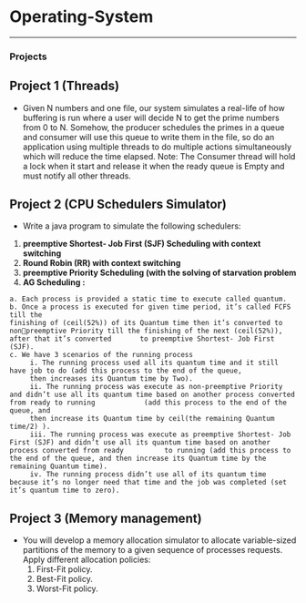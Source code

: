 
# Operating-System


***************************************************************************************************
### Projects
  ## Project 1 (Threads)
  * Given N numbers and one file, our system simulates a real-life of how 
  buffering is run where a user will decide N to get the prime numbers from
  0 to N. Somehow, the producer schedules the primes in a queue and 
  consumer will use this queue to write them in the file, so do an 
  application using multiple threads to do multiple actions simultaneously 
  which will reduce the time elapsed.
  Note: The Consumer thread will hold a lock when it start and release it when the 
  ready queue is Empty and must notify all other threads.
  
  ## Project 2 (CPU Schedulers Simulator)
   * Write a java program to simulate the following schedulers:
   1. **preemptive Shortest- Job First (SJF) Scheduling with context switching**
   2. **Round Robin (RR) with context switching**
   3. **preemptive Priority Scheduling (with the solving of starvation problem**
   4. **AG Scheduling :**
    
    a. Each process is provided a static time to execute called quantum.
    b. Once a process is executed for given time period, it’s called FCFS till the 
    finishing of (ceil(52%)) of its Quantum time then it’s converted to nonpreemptive Priority till the finishing of the next (ceil(52%)), after that it’s converted       to preemptive Shortest- Job First (SJF).
    c. We have 3 scenarios of the running process 
         i. The running process used all its quantum time and it still have job to do (add this process to the end of the queue,
         then increases its Quantum time by Two).
         ii. The running process was execute as non-preemptive Priority and didn’t use all its quantum time based on another process converted from ready to running            (add this process to the end of the queue, and
         then increase its Quantum time by ceil(the remaining Quantum time/2) ).
         iii. The running process was execute as preemptive Shortest- Job First (SJF) and didn’t use all its quantum time based on another process converted from ready          to running (add this process to the end of the queue, and then increase its Quantum time by the remaining Quantum time).
         iv. The running process didn’t use all of its quantum time because it’s no longer need that time and the job was completed (set it’s quantum time to zero).
  
  ## Project 3 (Memory management)
  * You will develop a memory allocation simulator to allocate variable-sized partitions of the memory to a given sequence of
  processes requests. Apply different allocation policies:
      1. First-Fit policy.
      2. Best-Fit policy.
      3. Worst-Fit policy.


